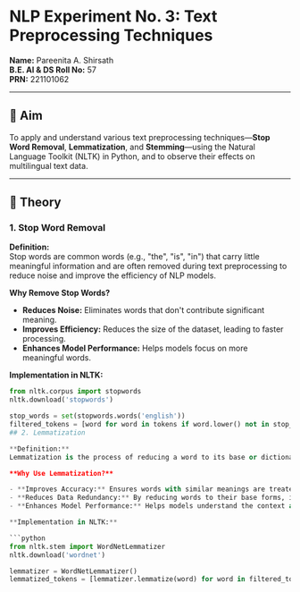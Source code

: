 # NLP Experiment No. 3: Text Preprocessing Techniques

**Name:** Pareenita A. Shirsath  
**B.E. AI & DS Roll No:** 57  
**PRN:** 221101062

---

## 🎯 Aim

To apply and understand various text preprocessing techniques—**Stop Word Removal**, **Lemmatization**, and **Stemming**—using the Natural Language Toolkit (NLTK) in Python, and to observe their effects on multilingual text data.

---

## 📘 Theory

### 1. Stop Word Removal

**Definition:**  
Stop words are common words (e.g., "the", "is", "in") that carry little meaningful information and are often removed during text preprocessing to reduce noise and improve the efficiency of NLP models.

**Why Remove Stop Words?**

- **Reduces Noise:** Eliminates words that don't contribute significant meaning.
- **Improves Efficiency:** Reduces the size of the dataset, leading to faster processing.
- **Enhances Model Performance:** Helps models focus on more meaningful words.

**Implementation in NLTK:**

```python
from nltk.corpus import stopwords
nltk.download('stopwords')

stop_words = set(stopwords.words('english'))
filtered_tokens = [word for word in tokens if word.lower() not in stop_words]
## 2. Lemmatization

**Definition:**  
Lemmatization is the process of reducing a word to its base or dictionary form, known as a lemma. Unlike stemming, lemmatization considers the word's meaning and part of speech, ensuring that the base form is a valid word.

**Why Use Lemmatization?**

- **Improves Accuracy:** Ensures words with similar meanings are treated as the same.
- **Reduces Data Redundancy:** By reducing words to their base forms, it reduces redundancy in the dataset.
- **Enhances Model Performance:** Helps models understand the context and meaning of words.

**Implementation in NLTK:**

```python
from nltk.stem import WordNetLemmatizer
nltk.download('wordnet')

lemmatizer = WordNetLemmatizer()
lemmatized_tokens = [lemmatizer.lemmatize(word) for word in filtered_tokens]

